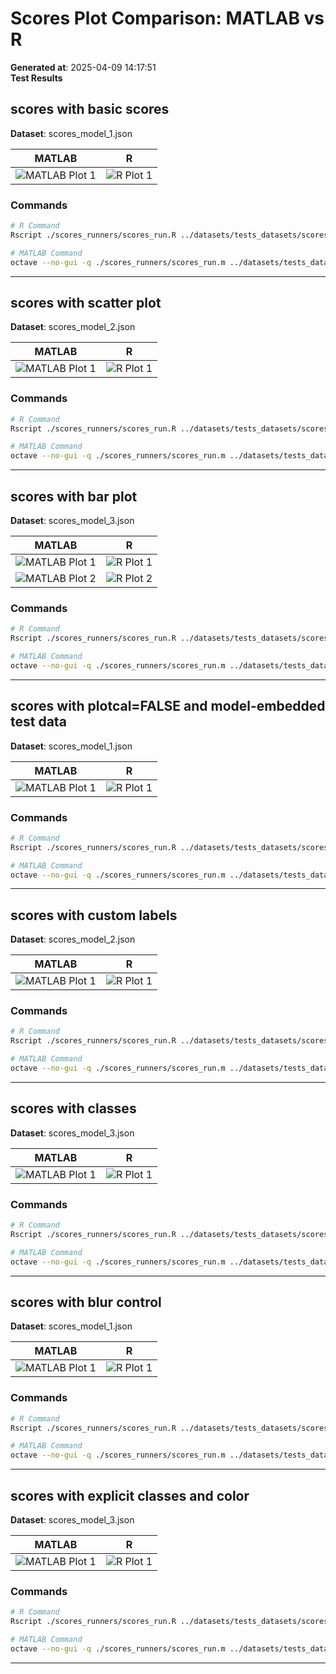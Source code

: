# Scores Plot Comparison: MATLAB vs R

**Generated at**: 2025-04-09 14:17:51  
**Test Results**  

## scores with basic scores

**Dataset**: scores_model_1.json

| MATLAB | R |
|--------|---|
| ![MATLAB Plot 1](scores_1_matlab_scores_with_basic_scores.png) | ![R Plot 1](scores_1_r_scores_with_basic_scores.png) |

### Commands
```bash
# R Command
Rscript ./scores_runners/scores_run.R ../datasets/tests_datasets/scores_model_1.json

# MATLAB Command
octave --no-gui -q ./scores_runners/scores_run.m ../datasets/tests_datasets/scores_model_1.json
```

---

## scores with scatter plot

**Dataset**: scores_model_2.json

| MATLAB | R |
|--------|---|
| ![MATLAB Plot 1](scores_1_matlab_scores_with_scatter_plot.png) | ![R Plot 1](scores_1_r_scores_with_scatter_plot.png) |

### Commands
```bash
# R Command
Rscript ./scores_runners/scores_run.R ../datasets/tests_datasets/scores_model_2.json PlotType Scatter

# MATLAB Command
octave --no-gui -q ./scores_runners/scores_run.m ../datasets/tests_datasets/scores_model_2.json PlotType Scatter
```

---

## scores with bar plot

**Dataset**: scores_model_3.json

| MATLAB | R |
|--------|---|
| ![MATLAB Plot 1](scores_1_matlab_scores_with_bar_plot.png) | ![R Plot 1](scores_1_r_scores_with_bar_plot.png) |
| ![MATLAB Plot 2](scores_2_matlab_scores_with_bar_plot.png) | ![R Plot 2](scores_2_r_scores_with_bar_plot.png) |

### Commands
```bash
# R Command
Rscript ./scores_runners/scores_run.R ../datasets/tests_datasets/scores_model_3.json PlotType Bars

# MATLAB Command
octave --no-gui -q ./scores_runners/scores_run.m ../datasets/tests_datasets/scores_model_3.json PlotType Bars
```

---

## scores with plotcal=FALSE and model-embedded test data

**Dataset**: scores_model_1.json

| MATLAB | R |
|--------|---|
| ![MATLAB Plot 1](scores_1_matlab_scores_with_plotcal=FALSE_and_model-embedded_test_data.png) | ![R Plot 1](scores_1_r_scores_with_plotcal=FALSE_and_model-embedded_test_data.png) |

### Commands
```bash
# R Command
Rscript ./scores_runners/scores_run.R ../datasets/tests_datasets/scores_model_1.json PlotCal FALSE

# MATLAB Command
octave --no-gui -q ./scores_runners/scores_run.m ../datasets/tests_datasets/scores_model_1.json PlotCal false
```

---

## scores with custom labels

**Dataset**: scores_model_2.json

| MATLAB | R |
|--------|---|
| ![MATLAB Plot 1](scores_1_matlab_scores_with_custom_labels.png) | ![R Plot 1](scores_1_r_scores_with_custom_labels.png) |

### Commands
```bash
# R Command
Rscript ./scores_runners/scores_run.R ../datasets/tests_datasets/scores_model_2.json ObsLabel c('Obs1','Obs2','Obs3','Obs4','Obs5', as.character(6:28)) Title Custom Labels

# MATLAB Command
octave --no-gui -q ./scores_runners/scores_run.m ../datasets/tests_datasets/scores_model_2.json ObsLabel {'Obs1';'Obs2';'Obs3';'Obs4';'Obs5';'6';'7';'8';'9';'10';'11';'12';'13';'14';'15';'16';'17';'18';'19';'20';'21';'22';'23';'24';'25';'26';'27';'28'} Title 'Custom Labels'
```

---

## scores with classes

**Dataset**: scores_model_3.json

| MATLAB | R |
|--------|---|
| ![MATLAB Plot 1](scores_1_matlab_scores_with_classes.png) | ![R Plot 1](scores_1_r_scores_with_classes.png) |

### Commands
```bash
# R Command
Rscript ./scores_runners/scores_run.R ../datasets/tests_datasets/scores_model_3.json ObsClass rep(c(1,1,2,2,3,3), length.out=30) Color hsv

# MATLAB Command
octave --no-gui -q ./scores_runners/scores_run.m ../datasets/tests_datasets/scores_model_3.json ObsClass repmat([1;1;2;2;3;3], ceil(30/6), 1)(1:30) Color 'hsv'
```

---

## scores with blur control

**Dataset**: scores_model_1.json

| MATLAB | R |
|--------|---|
| ![MATLAB Plot 1](scores_1_matlab_scores_with_blur_control.png) | ![R Plot 1](scores_1_r_scores_with_blur_control.png) |

### Commands
```bash
# R Command
Rscript ./scores_runners/scores_run.R ../datasets/tests_datasets/scores_model_1.json BlurIndex 0.5

# MATLAB Command
octave --no-gui -q ./scores_runners/scores_run.m ../datasets/tests_datasets/scores_model_1.json BlurIndex 0.5
```

---

## scores with explicit classes and color

**Dataset**: scores_model_3.json

| MATLAB | R |
|--------|---|
| ![MATLAB Plot 1](scores_1_matlab_scores_with_explicit_classes_and_color.png) | ![R Plot 1](scores_1_r_scores_with_explicit_classes_and_color.png) |

### Commands
```bash
# R Command
Rscript ./scores_runners/scores_run.R ../datasets/tests_datasets/scores_model_3.json ObsClass rep(c(1,1,2,2,3,3), length.out=30) Color hsv

# MATLAB Command
octave --no-gui -q ./scores_runners/scores_run.m ../datasets/tests_datasets/scores_model_3.json ObsClass repmat([1;1;2;2;3;3], ceil(30/6), 1)(1:30) Color 'hsv'
```

---

